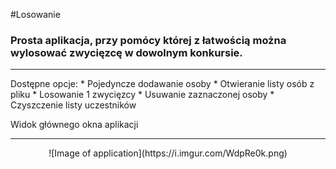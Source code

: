 #Losowanie
<h3> Prosta aplikacja, przy pomócy której z łatwością można wylosować zwycięzcę w dowolnym konkursie. </h3>
<hr>
Dostępne opcje:
* Pojedyncze dodawanie osoby
* Otwieranie listy osób z pliku
* Losowanie 1 zwycięzcy
* Usuwanie zaznaczonej osoby
* Czyszczenie listy uczestników

Widok głównego okna aplikacji
<hr>
<p align="center">
![Image of application](https://i.imgur.com/WdpRe0k.png) 
</p>
